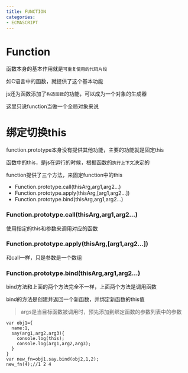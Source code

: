 ```yaml
---
title: FUNCTION
categories: 
- ECMASCRIPT
---
```


# Function

函数本身的基本作用就是`可重复使用的代码片段`

如C语言中的函数，就提供了这个基本功能

js还为函数添加了`构造函数`的功能，可以成为一个对象的生成器


这里只说function当做一个全局对象来说

# 绑定切换this

function.prototype本身没有提供其他功能，主要的功能就是固定this

函数中的this，是js在运行的时候，根据函数的`执行上下文`决定的

function提供了三个方法，来固定function中的this

- Function.prototype.call(thisArg,arg1,arg2...)
- Function.prototype.apply(thisArg,[arg1,arg2...])
- Function.prototype.bind(thisArg,arg1,arg2...)


### Function.prototype.call(thisArg,arg1,arg2...)
使用指定的this和参数来调用对应的函数
### Function.prototype.apply(thisArg,[arg1,arg2...])
和call一样，只是参数是一个数组
### Function.prototype.bind(thisArg,arg1,arg2...)

bind方法和上面的两个方法完全不一样，上面两个方法是调用函数

bind的方法是创建并返回一个新函数，并绑定新函数的this值

> args是当目标函数被调用时，预先添加到绑定函数的参数列表中的参数

```
var obj1={
  name:1,
  say(arg1,arg2,arg3){
    console.log(this);
    console.log(arg1,arg2,arg3);
  }
}
var new_fn=obj1.say.bind(obj2,1,2);
new_fn(4);//1 2 4
```



